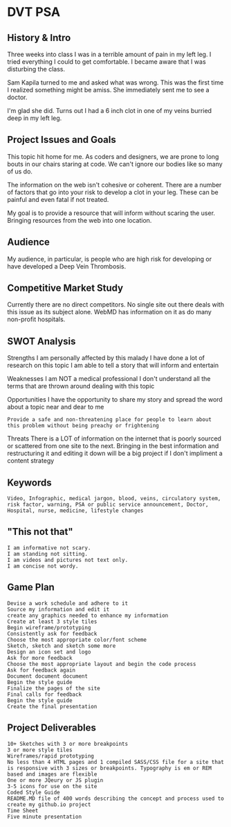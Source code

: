 # DVT PSA

## History & Intro
Three weeks into class I was in a terrible amount of pain in my left leg. I tried everything I could to get comfortable. I became aware that I was disturbing the class.

Sam Kapila turned to me and asked what was wrong. This was the first time I realized something might be amiss. She immediately sent me to see a doctor.

I'm glad she did. Turns out I had a 6 inch clot in one of my veins burried deep in my left leg. 


## Project Issues and Goals

This topic hit home for me. As coders and designers, we are prone to long bouts in our chairs staring at code. We can't ignore our bodies like so many of us do. 

The information on the web isn't cohesive or coherent. There are a number of factors that go into your risk to develop a clot in your leg. These can be painful and even fatal if not treated.

My goal is to provide a resource that will inform without scaring the user. Bringing resources from the web into one location.

## Audience

My audience, in particular, is people who are high risk for developing or have developed a Deep Vein Thrombosis.

## Competitive Market Study

Currently there are no direct competitors. No single site out there deals with this issue as its subject alone. WebMD has information on it as do many non-profit hospitals. 

## SWOT Analysis

Strengths
	I am personally affected by this malady
	I have done a lot of research on this topic
	I am able to tell a story that will inform and entertain

Weaknesses
	I am NOT a medical professional
	I don't understand all the terms that are thrown around dealing with this topic

Opportunities
	I have the opportunity to share my story and spread the word about a topic near and dear to me

	Provide a safe and non-threatening place for people to learn about this problem without being preachy or frightening

Threats
	There is a LOT of information on the internet that is poorly sourced or scattered from one site to the next. Bringing in the best information and restructuring it and editing it down will be a big project if I don't impliment a content strategy

## Keywords
	Video, Infographic, medical jargon, blood, veins, circulatory system, risk factor, warning, PSA or public service announcement, Doctor, Hospital, nurse, medicine, lifestyle changes

## "This not that"
	I am informative not scary.
	I am standing not sitting.
	I am videos and pictures not text only.
	I am concise not wordy.

## Game Plan 
	Devise a work schedule and adhere to it
	Source my information and edit it
	create any graphics needed to enhance my information
	Create at least 3 style tiles
	Begin wireframe/prototyping
	Consistently ask for feedback
	Choose the most appropriate color/font scheme
	Sketch, sketch and sketch some more
	Design an icon set and logo
	Ask for more feedback
	Choose the most appropriate layout and begin the code process
	Ask for feedback again
	Document document document
	Begin the style guide
	Finalize the pages of the site
	Final calls for feedback
	Begin the style guide
	Create the final presentation

## Project Deliverables
	10+ Sketches with 3 or more breakpoints
	3 or more style tiles
	Wireframes/rapid prototyping
	No less than 4 HTML pages and 1 compiled SASS/CSS file for a site that is responsive with 3 sizes or breakpoints. Typography is em or REM based and images are flexible
	One or more JQeury or JS plugin
	3-5 icons for use on the site
	Coded Style Guide
	README.MD file of 400 words describing the concept and process used to create my github.io project
	Time Sheet
	Five minute presentation

